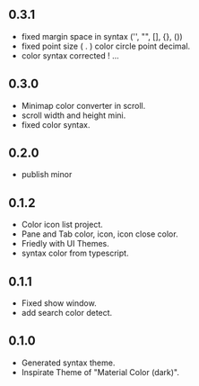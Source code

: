 ## 0.3.1
* fixed margin space in syntax ('', "", [], {}, ())
* fixed point size ( . ) color circle point decimal.
* color syntax corrected ! ...

## 0.3.0
* Minimap color converter in scroll.
* scroll width and height mini.
* fixed color syntax.

## 0.2.0
* publish minor

## 0.1.2
* Color icon list project.
* Pane and Tab color, icon, icon close color.
* Friedly with UI Themes.
* syntax color from typescript.

## 0.1.1
* Fixed show window.
* add search color detect.

## 0.1.0
* Generated syntax theme.
* Inspirate Theme of "Material Color (dark)".
